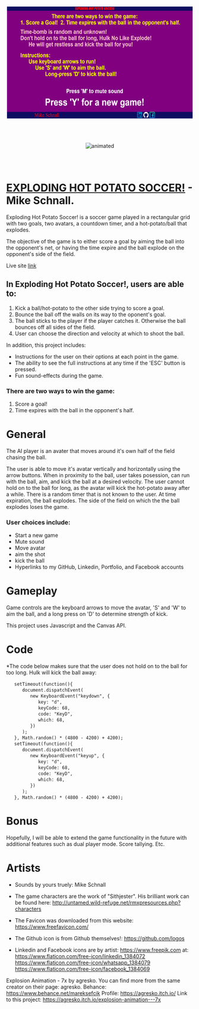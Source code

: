 <p align="center">
  <img width="500" height="300" src="./pics/ehps_instructions.png">
</p>
<br></br>

<p align="center">
  <img src="https://media.giphy.com/media/ktjUt0wEKCMj6nhqyK/giphy.gif?cid=790b761193251520f90792b495c6d5e81770aa4d419778ae&rid=giphy.gif&ct=g" alt="animated" />
</p>
<br></br>



# [EXPLODING HOT POTATO SOCCER!](https://mordes89.github.io/EXPLODING-HOT-POTATO-SOCCER-/) - Mike Schnall.

Exploding Hot Potato Soccer! is a soccer game played in a rectangular grid with two goals, 
two avatars, a countdown timer, and a hot-potato/ball that explodes.

The objective of the game is to either score a goal by aiming the ball 
into the opponent's net, or having the time expire and the ball explode 
on the opponent's side of the field. 

Live site [link](https://mordes89.github.io/EXPLODING-HOT-POTATO-SOCCER-/)

## In Exploding Hot Potato Soccer!, users are able to:
1. Kick a ball/hot-potato to the other side trying to score a goal.
2. Bounce the ball off the walls on its way to the oponent's goal.
3. The ball sticks to the player if the player catches it. Otherwise the ball 
   bounces off all sides of the field.
4. User can choose the direction and velocity at which to shoot the ball. 


In addition, this project includes:
- Instructions for the user on their options at each point in the game.
- The ability to see the full instructions at any time if the 'ESC' button is pressed.
- Fun sound-effects during the game.



### There are two ways to win the game:
1. Score a goal!
2. Time expires with the ball in the opponent's half.



# General
The AI player is an avater that moves around it's own
half of the field chasing the ball.

The user is able to move it's avatar vertically and horizontally using the arrow 
buttons. When in proximity to the ball, user takes posession, can run with the ball, aim, and kick the ball at a desired velocity. The user cannot hold on to the ball for long, as the avatar will kick the hot-potato away after a while.
There is a random timer that is not known to the user. At time expiration, the ball explodes. The side of the field on which the the ball explodes loses the game.

### User choices include:
 - Start a new game
 - Mute sound
 - Move avatar
 - aim the shot
 - kick the ball
 - Hyperlinks to my GitHub, Linkedin, Portfolio, and Facebook accounts

# Gameplay
Game controls are the keyboard arrows to move the avatar, 'S' and 'W' to aim the ball, and a long press on 'D' to determine strength of kick.

This project uses Javascript and the Canvas API.

# Code
*The code below makes sure that the user does not hold on to the ball for too long. Hulk will kick the ball away:
  
```
   setTimeout(function(){
      document.dispatchEvent(
         new KeyboardEvent("keydown", {
            key: "d",
            keyCode: 68, 
            code: "KeyD", 
            which: 68,
         })
      );             
   }, Math.random() * (4800 - 4200) + 4200);   
   setTimeout(function(){
      document.dispatchEvent(
         new KeyboardEvent("keyup", {
            key: "d",
            keyCode: 68, 
            code: "KeyD", 
            which: 68,                 
         })
      );             
   }, Math.random() * (4800 - 4200) + 4200); 
```

# Bonus
Hopefully, I will be able to extend the game functionality in the future
with additional features such as dual player mode. Score tallying. Etc.


# Artists
- Sounds by yours truely: Mike Schnall

- The game characters are the work of "Sithjester". 
His brilliant work can be found here: http://untamed.wild-refuge.net/rmxpresources.php?characters

- The Favicon was downloaded from this website:
https://www.freefavicon.com/

- The Github icon is from Github themselves!:
https://github.com/logos


- Linkedin and Facebook icons are by artist: https://www.freepik.com
at: 
https://www.flaticon.com/free-icon/linkedin_1384072
https://www.flaticon.com/free-icon/whatsapp_1384079
https://www.flaticon.com/free-icon/facebook_1384069

Explosion Animation - 7x by agresko. You can find more from the same creator on their page: agresko.
Behance: https://www.behance.net/mareksefcik
Profile: https://agresko.itch.io/
Link to this project: https://agresko.itch.io/explosion-animation---7x
